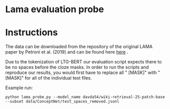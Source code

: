 # Lama evaluation probe

# Instructions

The data can be downloaded from the repository of the original LAMA paper
by Petroni et al. (2019) and can be found here
[here](https://github.com/facebookresearch/LAMA?tab=readme-ov-file)
.

Due to the tokenization of LTG-BERT our evaluation script expects there to
be no spaces before the cloze masks. In order to run the scripts and
reproduce our results, you would first have to replace all " [MASK]" with
"[MASK]" for all of the individual test files.

Example run:

```
python lama_probe.py --model_name davda54/wiki-retrieval-25-patch-base --subset data/ConceptNet/test_spaces_removed.jsonl
```
